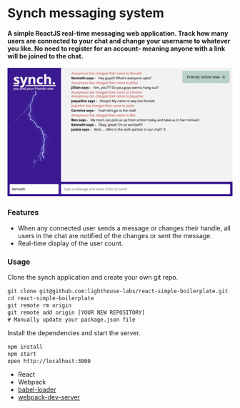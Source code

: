 # Synch messaging system
#### A simple ReactJS real-time messaging web application. Track how many users are connected to your chat and change your username to whatever you like. No need to register for an account- meaning anyone with a link will be joined to the chat.

!["Friends making plans"](https://github.com/alefiyaV/chatty-app/blob/master/docs/chatty.png)

### Features

* When any connected user sends a message or changes their handle, all users in the chat are notified of the changes or sent the message. 
* Real-time display of the user count.

### Usage

Clone the synch application and create your own git repo.

```
git clone git@github.com:lighthouse-labs/react-simple-boilerplate.git
cd react-simple-boilerplate
git remote rm origin
git remote add origin [YOUR NEW REPOSITORY]
# Manually update your package.json file
```

Install the dependencies and start the server.

```
npm install
npm start
open http://localhost:3000
```



* React
* Webpack
* [babel-loader](https://github.com/babel/babel-loader)
* [webpack-dev-server](https://github.com/webpack/webpack-dev-server)
